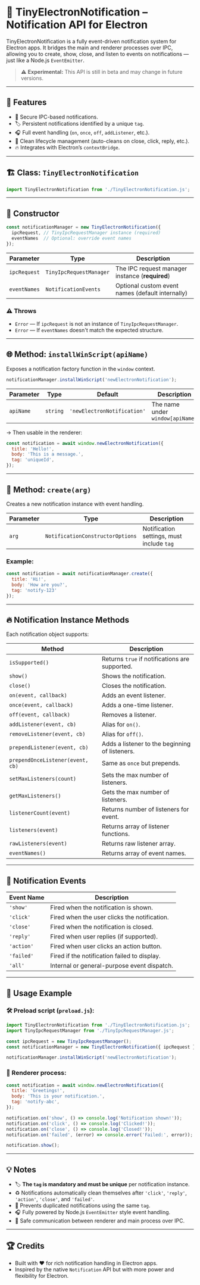 # 🔔 TinyElectronNotification – Notification API for Electron

TinyElectronNotification is a fully event-driven notification system for Electron apps. It bridges the main and renderer processes over IPC, allowing you to create, show, close, and listen to events on notifications — just like a Node.js `EventEmitter`.

> ⚠️ **Experimental:** This API is still in beta and may change in future versions.

---

## 🚀 Features

* 🔗 Secure IPC-based notifications.
* 🏷️ Persistent notifications identified by a unique `tag`.
* 🎧 Full event handling (`on`, `once`, `off`, `addListener`, etc.).
* 📜 Clean lifecycle management (auto-cleans on close, click, reply, etc.).
* 🔥 Integrates with Electron’s `contextBridge`.

---

## 🏗️ Class: `TinyElectronNotification`

```js
import TinyElectronNotification from './TinyElectronNotification.js';
```

---

## 🔧 Constructor

```js
const notificationManager = new TinyElectronNotification({
  ipcRequest, // TinyIpcRequestManager instance (required)
  eventNames  // Optional: override event names
});
```

| Parameter    | Type                    | Description                                      |
| ------------ | ----------------------- | ------------------------------------------------ |
| `ipcRequest` | `TinyIpcRequestManager` | The IPC request manager instance (**required**)  |
| `eventNames` | `NotificationEvents`    | Optional custom event names (default internally) |

### ⚠️ Throws

* `Error` — If `ipcRequest` is not an instance of `TinyIpcRequestManager`.
* `Error` — If `eventNames` doesn't match the expected structure.

---

## 🌐 Method: `installWinScript(apiName)`

Exposes a notification factory function in the `window` context.

```js
notificationManager.installWinScript('newElectronNotification');
```

| Parameter | Type     | Default                     | Description                      |
| --------- | -------- | --------------------------- | -------------------------------- |
| `apiName` | `string` | `'newElectronNotification'` | The name under `window[apiName]` |

→ Then usable in the renderer:

```js
const notification = await window.newElectronNotification({
  title: 'Hello!',
  body: 'This is a message.',
  tag: 'uniqueId',
});
```

---

## 🎯 Method: `create(arg)`

Creates a new notification instance with event handling.

| Parameter | Type                             | Description                               |
| --------- | -------------------------------- | ----------------------------------------- |
| `arg`     | `NotificationConstructorOptions` | Notification settings, must include `tag` |

### Example:

```js
const notification = await notificationManager.create({
  title: 'Hi!',
  body: 'How are you?',
  tag: 'notify-123'
});
```

---

## 🔥 Notification Instance Methods

Each notification object supports:

| Method                           | Description                                    |
| -------------------------------- | ---------------------------------------------- |
| `isSupported()`                  | Returns `true` if notifications are supported. |
| `show()`                         | Shows the notification.                        |
| `close()`                        | Closes the notification.                       |
| `on(event, callback)`            | Adds an event listener.                        |
| `once(event, callback)`          | Adds a one-time listener.                      |
| `off(event, callback)`           | Removes a listener.                            |
| `addListener(event, cb)`         | Alias for `on()`.                              |
| `removeListener(event, cb)`      | Alias for `off()`.                             |
| `prependListener(event, cb)`     | Adds a listener to the beginning of listeners. |
| `prependOnceListener(event, cb)` | Same as `once` but prepends.                   |
| `setMaxListeners(count)`         | Sets the max number of listeners.              |
| `getMaxListeners()`              | Gets the max number of listeners.              |
| `listenerCount(event)`           | Returns number of listeners for event.         |
| `listeners(event)`               | Returns array of listener functions.           |
| `rawListeners(event)`            | Returns raw listener array.                    |
| `eventNames()`                   | Returns array of event names.                  |

---

## 📡 Notification Events

| Event Name | Description                                  |
| ---------- | -------------------------------------------- |
| `'show'`   | Fired when the notification is shown.        |
| `'click'`  | Fired when the user clicks the notification. |
| `'close'`  | Fired when the notification is closed.       |
| `'reply'`  | Fired when user replies (if supported).      |
| `'action'` | Fired when user clicks an action button.     |
| `'failed'` | Fired if the notification failed to display. |
| `'all'`    | Internal or general-purpose event dispatch.  |

---

## 🧠 Usage Example

### 🛠️ Preload script (`preload.js`):

```js
import TinyElectronNotification from './TinyElectronNotification.js';
import TinyIpcRequestManager from './TinyIpcRequestManager.js';

const ipcRequest = new TinyIpcRequestManager();
const notificationManager = new TinyElectronNotification({ ipcRequest });

notificationManager.installWinScript('newElectronNotification');
```

### 🚀 Renderer process:

```js
const notification = await window.newElectronNotification({
  title: 'Greetings!',
  body: 'This is your notification.',
  tag: 'notify-abc',
});

notification.on('show', () => console.log('Notification shown!'));
notification.on('click', () => console.log('Clicked!'));
notification.on('close', () => console.log('Closed!'));
notification.on('failed', (error) => console.error('Failed:', error));

notification.show();
```

---

## 💡 Notes

* 🏷️ **The `tag` is mandatory and must be unique** per notification instance.
* ♻️ Notifications automatically clean themselves after `'click'`, `'reply'`, `'action'`, `'close'`, and `'failed'`.
* 🚫 Prevents duplicated notifications using the same `tag`.
* 🎧 Fully powered by Node.js `EventEmitter` style event handling.
* 🔐 Safe communication between renderer and main process over IPC.

---

## 🏆 Credits

* Built with ❤️ for rich notification handling in Electron apps.
* Inspired by the native `Notification` API but with more power and flexibility for Electron.
